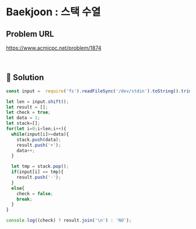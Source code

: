 # Baekjoon : 스택 수열

## Problem URL
https://www.acmicpc.net/problem/1874

<br/>

## 🚩 Solution
```js
const input =  require('fs').readFileSync('/dev/stdin').toString().trim().split('\n');

let len = input.shift();
let result = [];
let check = true;
let data = 1;
let stack=[];
for(let i=0;i<len;i++){
  while(input[i]>=data){
    stack.push(data);
    result.push('+');
    data++;
  }

  let tmp = stack.pop();
  if(input[i] == tmp){
    result.push('-');
  }
  else{
    check = false;
    break;
  }
}

console.log((check) ? result.join('\n') : 'NO');
```